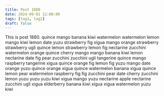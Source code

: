 ```yaml
---
title: Post 1880
date: 2024-09-01 12:00:00
tags: [tag1, tag2]
draft: false
---
```

This is post 1880.
quince
mango
banana
kiwi
watermelon
watermelon
lemon
mango
kiwi
lemon
date
yuzu
strawberry
fig
xigua
mango
orange
strawberry
strawberry
ugli
quince
lemon
strawberry
lemon
fig
nectarine
zucchini
watermelon
orange
quince
cherry
mango
mango
banana
kiwi
lemon
nectarine
date
fig
pear
zucchini
zucchini
ugli
tangerine
quince
mango
raspberry
tangerine
xigua
quince
orange
fig
lemon
fig
yuzu
mango
date
orange
yuzu
quince
orange
xigua
quince
watermelon
banana
xigua
quince
lemon
pear
watermelon
raspberry
fig
fig
zucchini
pear
date
cherry
zucchini
lemon
yuzu
yuzu
yuzu
kiwi
xigua
mango
yuzu
nectarine
apple
nectarine
zucchini
ugli
xigua
elderberry
banana
kiwi
xigua
xigua
watermelon
yuzu
kiwi
